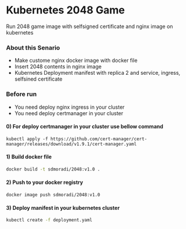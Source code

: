 # Kubernetes 2048 Game

Run 2048 game image with selfsigned certificate and nginx image on kubernetes

### About this Senario

* Make custome nginx docker image with docker file 
* Insert 2048 contents in nginx image
* Kubernetes Deployment manifest with replica 2 and service, ingress, selfsined certificate

### Before run 

* You need deploy nginx ingress in your cluster
* You need deploy certmanager in your cluster


#### 0) For deploy certmanager in your cluster use bellow command

```
kubectl apply -f https://github.com/cert-manager/cert-manager/releases/download/v1.9.1/cert-manager.yaml
```


#### 1) Build docker file

```bash
docker build -t sdmoradi/2048:v1.0 .
```

#### 2) Push to your docker registry

```
docker image push sdmoradi/2048:v1.0
```

#### 3) Deploy manifest in your kubernetes cluster

```bash
kubectl create -f deployment.yaml
```
